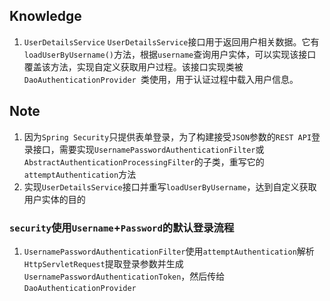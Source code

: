 ## Knowledge
1. `UserDetailsService`
`UserDetailsService`接口用于返回用户相关数据。它有`loadUserByUsername()`方法，根据`username`查询用户实体，可以实现该接口覆盖该方法，实现自定义获取用户过程。该接口实现类被`DaoAuthenticationProvider `类使用，用于认证过程中载入用户信息。
## Note
1. 因为`Spring Security`只提供表单登录，为了构建接受`JSON`参数的`REST API`登录接口，需要实现`UsernamePasswordAuthenticationFilter`或`AbstractAuthenticationProcessingFilter`的子类，重写它的 `attemptAuthentication`方法
2. 实现`UserDetailsService`接口并重写`loadUserByUsername`，达到自定义获取用户实体的目的

### `security`使用`Username`+`Password`的默认登录流程
1. `UsernamePasswordAuthenticationFilter`使用`attemptAuthentication`解析`HttpServletRequest`提取登录参数并生成`UsernamePasswordAuthenticationToken`，然后传给`DaoAuthenticationProvider`

<!--stackedit_data:
eyJoaXN0b3J5IjpbMTQ2ODM4MTkyMiwtODI4MTA4ODU2LDQ0MD
Q0Mjg2MCwtMTY4MjAwNTUwMCwxMDM4NzM4NTY4LC0xODI5ODcx
NjgsLTY5ODk1Mjg0Niw2MDYxNTMxMl19
-->